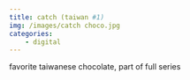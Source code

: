 ```yaml
---
title: catch (taiwan #1)
img: /images/catch choco.jpg
categories:
    - digital
---
```


favorite taiwanese chocolate, part of full series


